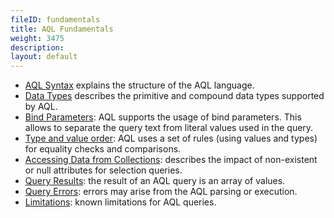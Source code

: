 ```yaml
---
fileID: fundamentals
title: AQL Fundamentals
weight: 3475
description: 
layout: default
---
```

* [AQL Syntax](fundamentals-syntax) explains the structure of the AQL language.
* [Data Types](fundamentals-data-types) describes the primitive and compound data types supported by AQL.
* [Bind Parameters](fundamentals-bind-parameters): AQL supports the usage of bind parameters. This allows to separate the query text from literal values used in the query. 
* [Type and value order](fundamentals-type-value-order): AQL uses a set of rules (using values and types) for  equality checks and comparisons. 
* [Accessing Data from Collections](fundamentals-document-data): describes the impact of non-existent or null attributes for selection queries. 
* [Query Results](fundamentals-query-results): the result of an AQL query is an array of values. 
* [Query Errors](fundamentals-query-errors): errors may arise from the AQL parsing or execution. 
* [Limitations](fundamentals-limitations): known limitations for AQL queries.
